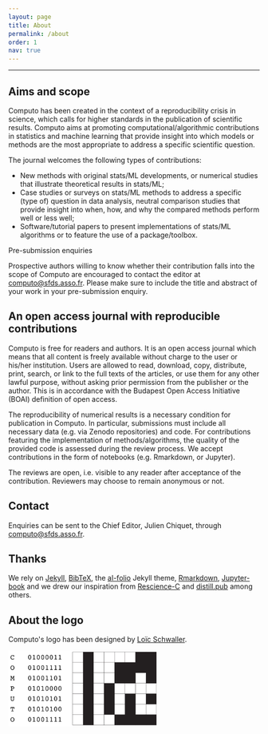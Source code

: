 ```yaml
---
layout: page
title: About
permalink: /about
order: 1
nav: true
---
```


---

## Aims and scope

Computo has been created in the context of a reproducibility crisis in
science, which calls for higher standards in the publication of
scientific results. Computo aims at promoting
computational/algorithmic contributions in statistics and machine
learning that provide insight into which models or methods are the
most appropriate to address a specific scientific question.

The journal welcomes the following types of contributions:

- New methods with original stats/ML developments, or numerical
  studies that illustrate theoretical results in stats/ML;
- Case studies or surveys on stats/ML methods to address a specific
  (type of) question in data analysis, neutral comparison studies that
  provide insight into when, how, and why the compared methods perform
  well or less well;
- Software/tutorial papers to present implementations of stats/ML algorithms or
  to feature the use of a package/toolbox.

<div class="info-block">
    <div class="info-block-header">Pre-submission enquiries</div>
     <div class="info-block-body">
    <p>Prospective authors willing to  know whether their contribution
    falls  into the  scope of  Computo are  encouraged to  contact the
    editor at <a href="mailto@computo@sfds.asso.fr">computo@sfds.asso.fr</a>. Please make sure to include the title and abstract of your work in your pre-submission enquiry.</p>
    </div>
</div>

## An open access journal with reproducible contributions

Computo is free for readers and authors.
It is an open access journal which means that all content is
freely available without charge to the user or his/her institution.
Users are allowed to read, download, copy, distribute, print,
search, or link to the full texts of the articles, or use
them for any other lawful purpose, without asking prior permission
from the publisher or the author. This is in accordance with the
Budapest Open Access Initiative (BOAI) definition of open access.

The reproducibility of numerical results is a necessary condition for
publication in Computo. In particular, submissions must include all
necessary data (e.g. via Zenodo repositories) and code.  For
contributions featuring the implementation of methods/algorithms, the
quality of the provided code is assessed during the review process.
We accept contributions in the form of notebooks (e.g. Rmarkdown, or
Jupyter).

The reviews are open, i.e. visible to any reader after acceptance of
the contribution. Reviewers may choose to remain anonymous or not.

## Contact
Enquiries can be sent to the Chief Editor, Julien Chiquet, through  <a href="mailto:computo@sfds.asso.fr">computo@sfds.asso.fr</a>.

## Thanks

We rely on [Jekyll](https://jekyllrb.com/),
[BibTeX](http://www.bibtex.org/), the
[aI-folio](https://github.com/alshedivat/al-folio) Jekyll theme,
[Rmarkdown](https://rmarkdown.rstudio.com/),
[Jupyter-book](https://jupyterbook.org/) and we drew our inspiration
from [Rescience-C](https://rescience.github.io/) and
[distill.pub](https://distill.pub/) among others.

## About the logo

Computo's logo has been designed by [Loïc Schwaller](https://loack.me/).

<img src="assets/img/computo_concept.png" alt="concept" width="300"/>
